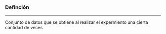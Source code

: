 ### Definción
---
Conjunto de datos que se obtiene al realizar el expermiento una cierta cantidad de veces
